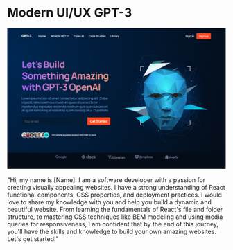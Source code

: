 # Modern UI/UX GPT-3

![Example Image](https://github.com/MehmetAkifTurker/jsm_gpt3/blob/gpt3_update/src/assets/Capture.PNG)

"Hi, my name is [Name]. I am a software developer with a passion for creating visually appealing websites. I have a strong understanding of React functional components, CSS properties, and deployment practices. I would love to share my knowledge with you and help you build a dynamic and beautiful website. From learning the fundamentals of React's file and folder structure, to mastering CSS techniques like BEM modeling and using media queries for responsiveness, I am confident that by the end of this journey, you'll have the skills and knowledge to build your own amazing websites. Let's get started!"
